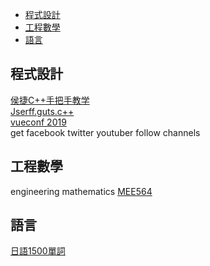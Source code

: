 
- [程式設計](#程式設計)
- [工程數學](#工程數學)
- [語言](#語言)


## 程式設計

[侯捷C++手把手教学](https://www.bilibili.com/video/av19038490) <br/>
[Jserff.guts.c++](https://www.youtube.com/channel/UCIm-u7l65hp5jboSJrB7U5w) <br/>
[vueconf 2019](https://www.youtube.com/watch?v=AnoZheeH0Nk) <br/>
get facebook twitter youtuber follow channels  <br/>


## 工程數學

engineering mathematics
[MEE564](https://www.youtube.com/watch?v=QM0ATZRlbKQ&list=PLMrJAkhIeNNR2W2sPWsYxfrxcASrUt_9j)


## 語言
[日語1500單詞](https://www.youtube.com/watch?v=rhR8UBh3PAo&list=PLhN-jbLe4QCdeD12AIpipzWlRvojHzJl7)

